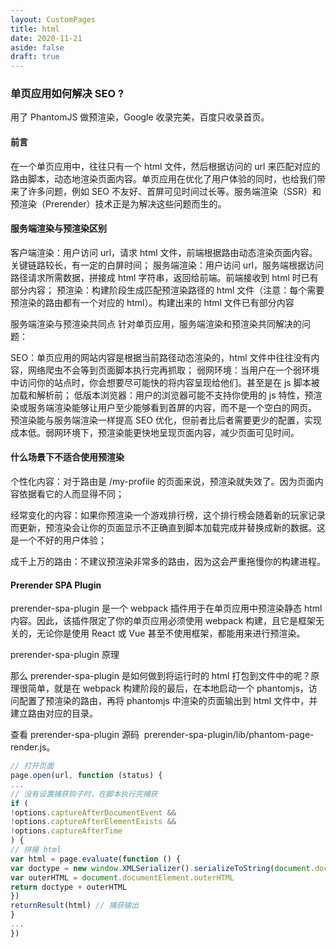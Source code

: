 ```yaml
---
layout: CustomPages
title: html
date: 2020-11-21
aside: false
draft: true
---
```


### 单页应用如何解决 SEO ?

用了 PhantomJS 做预渲染，Google 收录完美，百度只收录首页。

#### 前言

在一个单页应用中，往往只有一个 html 文件，然后根据访问的 url 来匹配对应的路由脚本，动态地渲染页面内容。单页应用在优化了用户体验的同时，也给我们带来了许多问题，例如 SEO 不友好、首屏可见时间过长等。服务端渲染（SSR）和预渲染（Prerender）技术正是为解决这些问题而生的。

#### 服务端渲染与预渲染区别

客户端渲染：用户访问 url，请求 html 文件，前端根据路由动态渲染页面内容。关键链路较长，有一定的白屏时间；
服务端渲染：用户访问 url，服务端根据访问路径请求所需数据，拼接成 html 字符串，返回给前端。前端接收到 html 时已有部分内容；
预渲染：构建阶段生成匹配预渲染路径的 html 文件（注意：每个需要预渲染的路由都有一个对应的 html）。构建出来的 html 文件已有部分内容

服务端渲染与预渲染共同点
针对单页应用，服务端渲染和预渲染共同解决的问题：

SEO：单页应用的网站内容是根据当前路径动态渲染的，html 文件中往往没有内容，网络爬虫不会等到页面脚本执行完再抓取；
弱网环境：当用户在一个弱环境中访问你的站点时，你会想要尽可能快的将内容呈现给他们。甚至是在 js 脚本被加载和解析前；
低版本浏览器：用户的浏览器可能不支持你使用的 js 特性，预渲染或服务端渲染能够让用户至少能够看到首屏的内容，而不是一个空白的网页。
预渲染能与服务端渲染一样提高 SEO 优化，但前者比后者需要更少的配置，实现成本低。弱网环境下，预渲染能更快地呈现页面内容，减少页面可见时间。

#### 什么场景下不适合使用预渲染

个性化内容：对于路由是 /my-profile 的页面来说，预渲染就失效了。因为页面内容依据看它的人而显得不同；

经常变化的内容：如果你预渲染一个游戏排行榜，这个排行榜会随着新的玩家记录而更新，预渲染会让你的页面显示不正确直到脚本加载完成并替换成新的数据。这是一个不好的用户体验；

成千上万的路由：不建议预渲染非常多的路由，因为这会严重拖慢你的构建进程。

#### Prerender SPA Plugin

prerender-spa-plugin 是一个 webpack 插件用于在单页应用中预渲染静态 html 内容。因此，该插件限定了你的单页应用必须使用 webpack 构建，且它是框架无关的，无论你是使用 React 或 Vue 甚至不使用框架，都能用来进行预渲染。

prerender-spa-plugin 原理

那么 prerender-spa-plugin 是如何做到将运行时的 html 打包到文件中的呢？原理很简单，就是在 webpack 构建阶段的最后，在本地启动一个 phantomjs，访问配置了预渲染的路由，再将 phantomjs 中渲染的页面输出到 html 文件中，并建立路由对应的目录。

查看 prerender-spa-plugin 源码  prerender-spa-plugin/lib/phantom-page-render.js。

```js
// 打开页面
page.open(url, function (status) {
...
// 没有设置捕获钩子时，在脚本执行完捕获
if (
!options.captureAfterDocumentEvent &&
!options.captureAfterElementExists &&
!options.captureAfterTime
) {
// 拼接 html
var html = page.evaluate(function () {
var doctype = new window.XMLSerializer().serializeToString(document.doctype)
var outerHTML = document.documentElement.outerHTML
return doctype + outerHTML
})
returnResult(html) // 捕获输出
}
...
})
```
